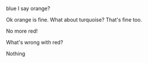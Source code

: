blue I say
orange?

Ok orange is fine.
What about turquoise?
That's fine too. 

No more red!

What's wrong with red?

Nothing
